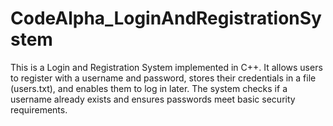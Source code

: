 # CodeAlpha_LoginAndRegistrationSystem
This is a Login and Registration System implemented in C++. It allows users to register with a username and password, stores their credentials in a file (users.txt), and enables them to log in later. The system checks if a username already exists and ensures passwords meet basic security requirements.

